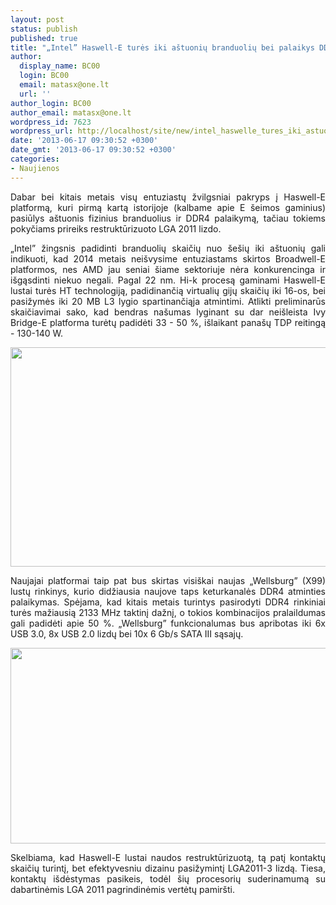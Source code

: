 ```yaml
---
layout: post
status: publish
published: true
title: "„Intel” Haswell-E turės iki aštuonių branduolių bei palaikys DDR4"
author:
  display_name: BC00
  login: BC00
  email: matasx@one.lt
  url: ''
author_login: BC00
author_email: matasx@one.lt
wordpress_id: 7623
wordpress_url: http://localhost/site/new/intel_haswelle_tures_iki_astuoniu_branduoliu_bei_palaikys_ddr4/
date: '2013-06-17 09:30:52 +0300'
date_gmt: '2013-06-17 09:30:52 +0300'
categories:
- Naujienos
---
```

<p style="text-align: justify;">
	Dabar bei kitais metais visų entuziastų žvilgsniai pakryps į Haswell-E platformą, kuri pirmą kartą istorijoje (kalbame apie E &scaron;eimos gaminius) pasiūlys a&scaron;tuonis fizinius branduolius ir DDR4 palaikymą, tačiau tokiems pokyčiams prireiks restruktūrizuoto LGA 2011 lizdo.</p>
<p style="text-align: justify;">
	&bdquo;Intel&rdquo; žingsnis padidinti branduolių skaičių nuo &scaron;e&scaron;ių iki a&scaron;tuonių gali indikuoti, kad 2014 metais nei&scaron;vysime entuziastams skirtos Broadwell-E platformos, nes AMD jau seniai &scaron;iame sektoriuje nėra konkurencinga ir i&scaron;gąsdinti niekuo negali. Pagal 22 nm. Hi-k procesą gaminami Haswell-E lustai turės HT technologiją, padidinančią virtualių gijų skaičių iki 16-os, bei pasižymės iki 20 MB L3 lygio spartinančiąja atmintimi. Atlikti preliminarūs skaičiavimai sako, kad bendras na&scaron;umas lyginant su dar nei&scaron;leista Ivy Bridge-E platforma turėtų padidėti 33 - 50 %, i&scaron;laikant pana&scaron;ų TDP reitingą - 130-140 W.</p>
<p style="text-align: justify;">
	<img alt="" src="http://technews.lt/userfiles/file-3952922bfba1ea30d0.jpg" style="width: 520px; height: 351px;" /></p>
<p style="text-align: justify;">
	Naujajai platformai taip pat bus skirtas visi&scaron;kai naujas &bdquo;Wellsburg&rdquo; (X99) lustų rinkinys, kurio didžiausia naujove taps keturkanalės DDR4 atminties palaikymas. Spėjama, kad kitais metais turintys pasirodyti DDR4 rinkiniai turės mažiausią 2133 MHz taktinį dažnį, o tokios kombinacijos pralaildumas gali padidėti apie 50 %. &bdquo;Wellsburg&rdquo; funkcionalumas bus apribotas iki 6x USB 3.0, 8x USB 2.0 lizdų bei 10x 6 Gb/s SATA III sąsajų.</p>
<p style="text-align: justify;">
	<img alt="" src="http://technews.lt/userfiles/file-ae31887c8969d1bde1.jpg" style="width: 520px; height: 313px;" /></p>
<p style="text-align: justify;">
	Skelbiama, kad Haswell-E lustai naudos restruktūrizuotą, tą patį kontaktų skaičių turintį, bet efektyvesniu dizainu pasižymintį LGA2011-3 lizdą. Tiesa, kontaktų i&scaron;dėstymas pasikeis, todėl &scaron;ių procesorių suderinamumą su dabartinėmis LGA 2011 pagrindinėmis vertėtų pamir&scaron;ti.</p>
